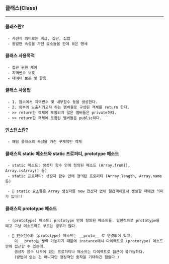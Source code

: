 ### 클래스(Class)     
---
          
#### 클래스란?
```
 - 사전적 의미로는 계급, 집단, 집합
 - 동일한 속성을 가진 요소들을 한데 묶은 명세
```

#### 클래스 사용목적
```
 - 접근 권한 제어
 - 지역변수 보호
 - 데이터 보존 및 활용
```

#### 클래스 사용법
```
 - 1. 함수에서 지역변수 및 내부함수 등을 생성한다.
 - 2. 외부에 노출시키고자 하는 멤버들로 구성된 객체를 return 한다.
 - >> return한 객체에 포함되지 않은 멤버들은 private하다. 
 - >> return한 객체에 포함된 멤버들은 public하다.
```

#### 인스턴스란?
```
 - 해당 클래스의 속성을 가진 구체적인 객체
```

#### 클래스의 static 메소드와 static 프로퍼티, prototype 메소드
```
 - static 메소드: 생성자 함수 안에 정의된 메소드 (Array.from(), Array.isArray() 등)
 - static 프로퍼티: 생성자 함수 안에 정의된 프로퍼티 (Array.length, Array.name 등)

 - 😤 static 요소들은 Array 생성자를 new 연산자 없이 일급객체로서 생성할 때에만 의미가 있다!!
```

#### 클래스의 prototype 메소드
```
 - (prototype) 메소드: prototype 안에 정의된 메소드들. 일반적으로 prototype을 떼고 그냥 메소드라고 부르는 경우가 많다.
 
 - 😤 인스턴스와 (prototype) 메소드는 __proto__ 로 연결되어 있고,      
    이 __proto는 생략 가능하기 때문에 instance에서 다이렉트로 (prototype) 메소드 안에 접근할 수 있는데,     
    생성자 함수 내부에 있는 프로퍼티나 메소드는 다이렉트로 접근이 불가능하다.    
    (방법이 없는 건 아니지만 정상적인 동작을 기대하긴 힘들다.)
```